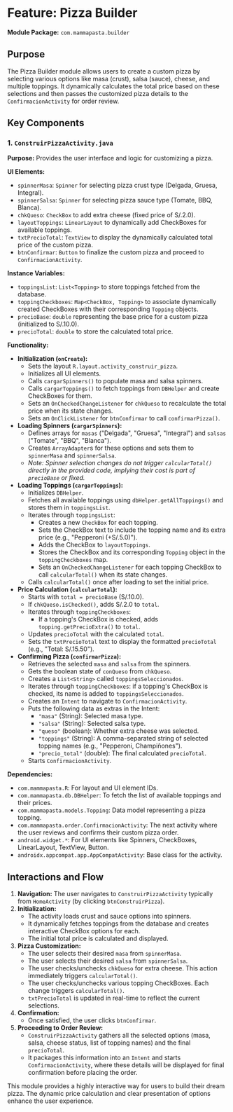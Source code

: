# Feature: Pizza Builder

**Module Package:** `com.mammapasta.builder`

## Purpose

The Pizza Builder module allows users to create a custom pizza by selecting various options like masa (crust), salsa (sauce), cheese, and multiple toppings. It dynamically calculates the total price based on these selections and then passes the customized pizza details to the `ConfirmacionActivity` for order review.

## Key Components

### 1. `ConstruirPizzaActivity.java`

**Purpose:**
Provides the user interface and logic for customizing a pizza.

**UI Elements:**
- `spinnerMasa`: `Spinner` for selecting pizza crust type (Delgada, Gruesa, Integral).
- `spinnerSalsa`: `Spinner` for selecting pizza sauce type (Tomate, BBQ, Blanca).
- `chkQueso`: `CheckBox` to add extra cheese (fixed price of S/.2.0).
- `layoutToppings`: `LinearLayout` to dynamically add CheckBoxes for available toppings.
- `txtPrecioTotal`: `TextView` to display the dynamically calculated total price of the custom pizza.
- `btnConfirmar`: `Button` to finalize the custom pizza and proceed to `ConfirmacionActivity`.

**Instance Variables:**
- `toppingsList`: `List<Topping>` to store toppings fetched from the database.
- `toppingCheckboxes`: `Map<CheckBox, Topping>` to associate dynamically created CheckBoxes with their corresponding `Topping` objects.
- `precioBase`: `double` representing the base price for a custom pizza (initialized to S/.10.0).
- `precioTotal`: `double` to store the calculated total price.

**Functionality:**
- **Initialization (`onCreate`):**
    - Sets the layout `R.layout.activity_construir_pizza`.
    - Initializes all UI elements.
    - Calls `cargarSpinners()` to populate masa and salsa spinners.
    - Calls `cargarToppings()` to fetch toppings from `DBHelper` and create CheckBoxes for them.
    - Sets an `OnCheckedChangeListener` for `chkQueso` to recalculate the total price when its state changes.
    - Sets an `OnClickListener` for `btnConfirmar` to call `confirmarPizza()`.
- **Loading Spinners (`cargarSpinners`):**
    - Defines arrays for `masas` ("Delgada", "Gruesa", "Integral") and `salsas` ("Tomate", "BBQ", "Blanca").
    - Creates `ArrayAdapter`s for these options and sets them to `spinnerMasa` and `spinnerSalsa`.
    - *Note: Spinner selection changes do not trigger `calcularTotal()` directly in the provided code, implying their cost is part of `precioBase` or fixed.*
- **Loading Toppings (`cargarToppings`):**
    - Initializes `DBHelper`.
    - Fetches all available toppings using `dbHelper.getAllToppings()` and stores them in `toppingsList`.
    - Iterates through `toppingsList`:
        - Creates a new `CheckBox` for each topping.
        - Sets the CheckBox text to include the topping name and its extra price (e.g., "Pepperoni (+S/.5.0)").
        - Adds the CheckBox to `layoutToppings`.
        - Stores the CheckBox and its corresponding `Topping` object in the `toppingCheckboxes` map.
        - Sets an `OnCheckedChangeListener` for each topping CheckBox to call `calcularTotal()` when its state changes.
    - Calls `calcularTotal()` once after loading to set the initial price.
- **Price Calculation (`calcularTotal`):**
    - Starts with `total = precioBase` (S/.10.0).
    - If `chkQueso.isChecked()`, adds S/.2.0 to `total`.
    - Iterates through `toppingCheckboxes`:
        - If a topping's CheckBox is checked, adds `topping.getPrecioExtra()` to `total`.
    - Updates `precioTotal` with the calculated `total`.
    - Sets the `txtPrecioTotal` text to display the formatted `precioTotal` (e.g., "Total: S/.15.50").
- **Confirming Pizza (`confirmarPizza`):**
    - Retrieves the selected `masa` and `salsa` from the spinners.
    - Gets the boolean state of `conQueso` from `chkQueso`.
    - Creates a `List<String>` called `toppingsSeleccionados`.
    - Iterates through `toppingCheckboxes`: if a topping's CheckBox is checked, its name is added to `toppingsSeleccionados`.
    - Creates an `Intent` to navigate to `ConfirmacionActivity`.
    - Puts the following data as extras in the Intent:
        - `"masa"` (String): Selected masa type.
        - `"salsa"` (String): Selected salsa type.
        - `"queso"` (boolean): Whether extra cheese was selected.
        - `"toppings"` (String): A comma-separated string of selected topping names (e.g., "Pepperoni, Champiñones").
        - `"precio_total"` (double): The final calculated `precioTotal`.
    - Starts `ConfirmacionActivity`.

**Dependencies:**
- `com.mammapasta.R`: For layout and UI element IDs.
- `com.mammapasta.db.DBHelper`: To fetch the list of available toppings and their prices.
- `com.mammapasta.models.Topping`: Data model representing a pizza topping.
- `com.mammapasta.order.ConfirmacionActivity`: The next activity where the user reviews and confirms their custom pizza order.
- `android.widget.*`: For UI elements like Spinners, CheckBoxes, LinearLayout, TextView, Button.
- `androidx.appcompat.app.AppCompatActivity`: Base class for the activity.

## Interactions and Flow

1.  **Navigation:** The user navigates to `ConstruirPizzaActivity` typically from `HomeActivity` (by clicking `btnConstruirPizza`).
2.  **Initialization:**
    *   The activity loads crust and sauce options into spinners.
    *   It dynamically fetches toppings from the database and creates interactive CheckBox options for each.
    *   The initial total price is calculated and displayed.
3.  **Pizza Customization:**
    *   The user selects their desired `masa` from `spinnerMasa`.
    *   The user selects their desired `salsa` from `spinnerSalsa`.
    *   The user checks/unchecks `chkQueso` for extra cheese. This action immediately triggers `calcularTotal()`.
    *   The user checks/unchecks various topping CheckBoxes. Each change triggers `calcularTotal()`.
    *   `txtPrecioTotal` is updated in real-time to reflect the current selections.
4.  **Confirmation:**
    *   Once satisfied, the user clicks `btnConfirmar`.
5.  **Proceeding to Order Review:**
    *   `ConstruirPizzaActivity` gathers all the selected options (masa, salsa, cheese status, list of topping names) and the final `precioTotal`.
    *   It packages this information into an `Intent` and starts `ConfirmacionActivity`, where these details will be displayed for final confirmation before placing the order.

This module provides a highly interactive way for users to build their dream pizza. The dynamic price calculation and clear presentation of options enhance the user experience.
